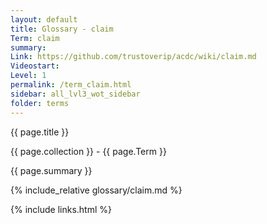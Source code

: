 ```yaml
---
layout: default
title: Glossary - claim
Term: claim
summary: 
Link: https://github.com/trustoverip/acdc/wiki/claim.md
Videostart: 
Level: 1
permalink: /term_claim.html
sidebar: all_lvl3_wot_sidebar
folder: terms
---
```


{{ page.title }}

{{ page.collection }} - {{ page.Term }}

   {{ page.summary }}

{% include_relative glossary/claim.md %}

 {% include links.html %} 
